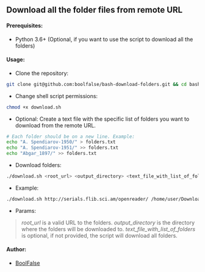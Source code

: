 
## Download all the folder files from remote URL



#### Prerequisites:

- Python 3.6+ (Optional, if you want to use the script to download all the folders)



#### Usage:

- Clone the repository:
```bash
git clone git@github.com:boolfalse/bash-download-folders.git && cd bash-download-folders
```

- Change shell script permissions:
```bash
chmod +x download.sh
```

- Optional: Create a text file with the specific list of folders you want to download from the remote URL.
```bash
# Each folder should be on a new line. Example:
echo "A. Spendiarov-1950/" > folders.txt
echo "A. Spendiarov-1951/" >> folders.txt
echo "Abgar_1897/" >> folders.txt
```

- Download folders:
```bash
./download.sh <root_url> <output_directory> <text_file_with_list_of_folders>
```

- Example:
```bash
./download.sh http://serials.flib.sci.am/openreader/ /home/user/Downloads/ folders.txt
```

- Params:
> *root_url* is a valid URL to the folders.
> *output_directory* is the directory where the folders will be downloaded to.
> *text_file_with_list_of_folders* is optional, if not provided, the script will download all folders.




#### Author:

- [BoolFalse](https://boolfalse.com/)
